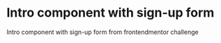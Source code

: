 # Intro component with sign-up form
 Intro component with sign-up form from frontendmentor challenge
